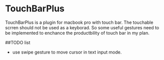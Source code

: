 # TouchBarPlus
TouchBarPlus is a plugin for macbook pro with touch bar.
The touchable scrren should not be used as a keyborad.
So some useful gestures need to be implemented to enchance the productbility of touch bar in my plan.


##TODO list
* use swipe gesture to move cursor in text input mode.
